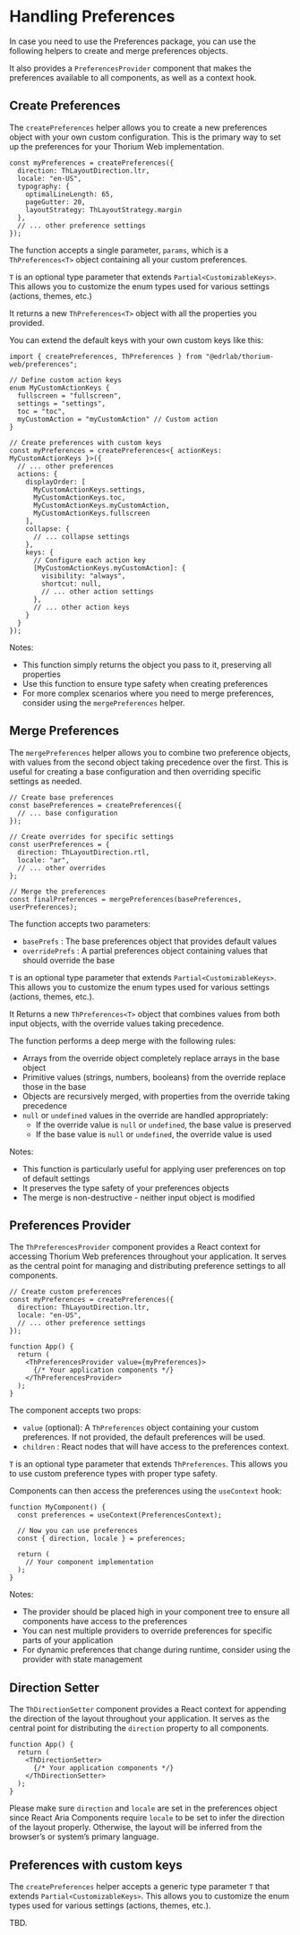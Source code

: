 # Handling Preferences

In case you need to use the Preferences package, you can use the following helpers to create and merge preferences objects.

It also provides a `PreferencesProvider` component that makes the preferences available to all components, as well as a context hook.

## Create Preferences

The `createPreferences` helper allows you to create a new preferences object with your own custom configuration. This is the primary way to set up the preferences for your Thorium Web implementation.

```
const myPreferences = createPreferences({
  direction: ThLayoutDirection.ltr,
  locale: "en-US",
  typography: {
    optimalLineLength: 65,
    pageGutter: 20,
    layoutStrategy: ThLayoutStrategy.margin
  },
  // ... other preference settings
});
```

The function accepts a single parameter, `params`, which is a `ThPreferences<T>` object containing all your custom preferences.

`T` is an optional type parameter that extends `Partial<CustomizableKeys>`. This allows you to customize the enum types used for various settings (actions, themes, etc.)

It returns a new `ThPreferences<T>` object with all the properties you provided.

You can extend the default keys with your own custom keys like this:

```
import { createPreferences, ThPreferences } from "@edrlab/thorium-web/preferences";

// Define custom action keys
enum MyCustomActionKeys {
  fullscreen = "fullscreen",
  settings = "settings",
  toc = "toc",
  myCustomAction = "myCustomAction" // Custom action
}

// Create preferences with custom keys
const myPreferences = createPreferences<{ actionKeys: MyCustomActionKeys }>({
  // ... other preferences
  actions: {
    displayOrder: [
      MyCustomActionKeys.settings,
      MyCustomActionKeys.toc,
      MyCustomActionKeys.myCustomAction,
      MyCustomActionKeys.fullscreen
    ],
    collapse: {
      // ... collapse settings
    },
    keys: {
      // Configure each action key
      [MyCustomActionKeys.myCustomAction]: {
        visibility: "always",
        shortcut: null,
        // ... other action settings
      },
      // ... other action keys
    }
  }
});
```

Notes: 

- This function simply returns the object you pass to it, preserving all properties
- Use this function to ensure type safety when creating preferences
- For more complex scenarios where you need to merge preferences, consider using the `mergePreferences` helper.

## Merge Preferences

The `mergePreferences` helper allows you to combine two preference objects, with values from the second object taking precedence over the first. This is useful for creating a base configuration and then overriding specific settings as needed.

```
// Create base preferences
const basePreferences = createPreferences({
  // ... base configuration
});

// Create overrides for specific settings
const userPreferences = {
  direction: ThLayoutDirection.rtl,
  locale: "ar",
  // ... other overrides
};

// Merge the preferences
const finalPreferences = mergePreferences(basePreferences, userPreferences);
```

The function accepts two parameters:

- `basePrefs` : The base preferences object that provides default values
- `overridePrefs` : A partial preferences object containing values that should override the base

`T` is an optional type parameter that extends `Partial<CustomizableKeys>`. This allows you to customize the enum types used for various settings (actions, themes, etc.).

It Returns a new `ThPreferences<T>` object that combines values from both input objects, with the override values taking precedence.

The function performs a deep merge with the following rules:

- Arrays from the override object completely replace arrays in the base object
- Primitive values (strings, numbers, booleans) from the override replace those in the base
- Objects are recursively merged, with properties from the override taking precedence
- `null` or `undefined` values in the override are handled appropriately:
  - If the override value is `null` or `undefined`, the base value is preserved
  - If the base value is `null` or `undefined`, the override value is used

Notes: 

- This function is particularly useful for applying user preferences on top of default settings
- It preserves the type safety of your preferences objects
- The merge is non-destructive - neither input object is modified

## Preferences Provider

The `ThPreferencesProvider` component provides a React context for accessing Thorium Web preferences throughout your application. It serves as the central point for managing and distributing preference settings to all components.

```
// Create custom preferences
const myPreferences = createPreferences({
  direction: ThLayoutDirection.ltr,
  locale: "en-US",
  // ... other preference settings
});

function App() {
  return (
    <ThPreferencesProvider value={myPreferences}>
      {/* Your application components */}
    </ThPreferencesProvider>
  );
}
```

The component accepts two props:

- `value` (optional): A `ThPreferences` object containing your custom preferences. If not provided, the default preferences will be used.
- `children` : React nodes that will have access to the preferences context.

`T` is an optional type parameter that extends `ThPreferences`. This allows you to use custom preference types with proper type safety.

Components can then access the preferences using the `useContext` hook:

```
function MyComponent() {
  const preferences = useContext(PreferencesContext);
  
  // Now you can use preferences
  const { direction, locale } = preferences;
  
  return (
    // Your component implementation
  );
}
```

Notes: 

- The provider should be placed high in your component tree to ensure all components have access to the preferences
- You can nest multiple providers to override preferences for specific parts of your application
- For dynamic preferences that change during runtime, consider using the provider with state management

## Direction Setter

The `ThDirectionSetter` component provides a React context for appending the direction of the layout throughout your application. It serves as the central point for distributing the `direction` property to all components.

```
function App() {
  return (
    <ThDirectionSetter>
      {/* Your application components */}
    </ThDirectionSetter>
  );
}
```

Please make sure `direction` and `locale` are set in the preferences object since React Aria Components require `locale` to be set to infer the direction of the layout properly. Otherwise, the layout will be inferred from the browser’s or system’s primary language.

## Preferences with custom keys

The `createPreferences` helper accepts a generic type parameter `T` that extends `Partial<CustomizableKeys>`. This allows you to customize the enum types used for various settings (actions, themes, etc.).

TBD.